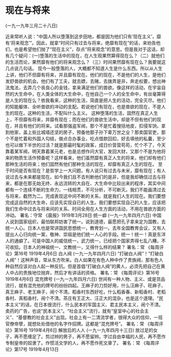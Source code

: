 # 现在与将来

(一九一九年三月二十八日)

近来常听人说：“中国人所以堕落到这步田地，都是因为他们只有‘现在主义’，靡有‘将来观念’”。因此，就拿“时间只有过去与将来，绝靡有现在”的话，来劝告他们，也是希望他们抛了“现在主义”，存点“将来观念”的意思。但是我对于这话，却有几个疑问：(一)堕落的生活中的现在，在人生观果然算得现在么？（二）就他们的生活而论，果然靡有他们的将来观念么？（三）时间果然靡有现在么？我要就这几点说几句话。
现今一般堕落的人，大概都不知道人生是什么东西。所以从人生上讲，他们不但靡有将来，并且靡有现在。他们的现在，不是他们的人生，是他们发舒兽欲的机会。他们有了工夫，就去嫖，去赌，去拨弄是非，奔走权要，想出神法鬼法，去弄几个丧良心的金钱，拿来满足他们的兽欲。像这样的活动，在宇宙自然的大生命中，在人类全体的大生命中，在他自己一个人的全生命中，有丝毫算得是人生的现在么？依我看来，这种的生活，简直是把人生的活动，完全灭尽。他们的知能躯体、全听兽欲的冲动的支配。若说他们有现在，也是兽欲的现在，不是人生的现在。这种的生活，不配叫什么主义。
这种堕落的生活，固然在真正人生上，不但靡有将来，并靡有现在；而在他们的兽欲生活中，却是不但有他们的现在，并且有他们的将来。试看那强盗军阀，那个不是忙着搜括地皮，扣侵军饷，拿到他家，盖上些比城墙还坚的房子，预备他那子孙下辈万世之业？那卖国官吏，那个不是忙着和外国人勾结，做点合办事业，吃点借款回扣，好去填他的私囊，至少也可以做下半世的过活？就是那最时髦的政客，成日价营营苟苟，忙个不了，今天靠着某军阀，明天靠着某元老，也是总想作问大官，发回大财，又那个不是为他将来的物质生活作预备呢？这样看来，他们虽然靡有真正人生的将来，他们却有他们那种生活的将来；他们固然有他们那种生活的现在，却靡有真正人生的现在。
至于时间是否有现在？是哲学上一大问题。有人说只有过去与未米，靡有现在；有人说过去与未来都是现在。如今我们且不去判断他们的是非，但是我却确信过去与将来，都是在那无始无终、永远流转的大自在、大生命中比较出来的程序，其实中间都有一个连续不断的生命力，一线相贯，不可分析，不可断灭。我们不能画清过去与将来，截然为二。完成表现这中间不断的关系，就是我们人生的现在。我们要想完成这自然的大生命，应该先实现自已的人生。我们要想实现自己的人生，应该把我们生命中过去与将来间的关系、时间全用在人生方面的活动，不用在兽欲方面的冲动。
署名：守常
《晨报》1919年3月28日
统一癖
(一九一九年四月六日)
中国人说到国家组织，最怕联邦妨害了统一。说到道德，最愿把孔子拿来定为国教，去统一人心。日本人也是常讲国民思想统一，教育划一。去年全国教育会议，又有人提出人心归向统一案，敬神、崇祖是他们统一人心的手段。统一！统一！真是东洋人的通癖了。可是中国人的威信统一，武力统一，已经把个国家弄得七乱八糟，不可收拾。日本人的神祖统一、文教统一，又得什么样的结果？
署名：常
《每周评论》第16号
1919年4月6日
白人阀
(一九一九年四月六日)
“打破白人阀”！“打破白人阀”！这种声音，常从东方吹来。白人如果在有色人种中作了贵族阀，那有色人种自然应该对白人起一种反抗。但是首倡“打破白人阀”的黄人，必须先把自己在黄人中占的贵族地位抛弃，然后才有讲话的资格。
署名：常
《每周评论》第16号
1919年4月6日
混充牌号
(一九一九年四月六日)
世间有一种人物、主义、或是货品流行，就有混充他的牌号的纷纷四起。王麻子的刀剪好用，什么汪麻子、旺麻子、真王麻子、老王麻子，闹个不清。稻香村东西好吃，什么稻香春、新稻香村、老稻香村、真稻香村，闹个不清。茶庄有王正大、汪正大的混杂，也是这个道理。“民本主义”的话，在日本很流行，什么民本的军国主义、君主民本主义，闹个不清。卖药的广告，也说“民本主义”。“社会主义”流行，就有“皇室中心的社会主义”、“基督教的社会主义”出现。社会上有一二清流学者，很得大众的信仰，一班官僚帝孽，就想处处借他的名字作招牌。这都是“混充牌号”。
署名：常
《每周评论》第16号
1919年4月6日
解放后的人人
(一九一九年四月十三日)
放过足的女子，再不愿缠足了。剪过辫的男子，再不愿留辫。字过自由幸福的人民，再不愿作专制皇帝的奴隶了。作惯活文学的人，再不愿作死文章了。
署名：常
《每周评论》第17号
1919年4月13日
